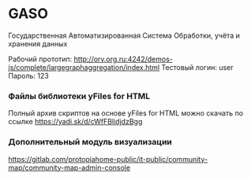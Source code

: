 # GASO
Государственная Автоматизированная Система Обработки, учёта и хранения данных

Рабочий прототип: http://orv.org.ru:4242/demos-js/complete/largegraphaggregation/index.html
Тестовый логин: user
Пароль: 123

### Файлы библиотеки yFiles for HTML
Полный архив скриптов на основе yFiles for HTML можно скачать по ссылке https://yadi.sk/d/cWfFBlidjdzBgg

### Дополнительный модуль визуализации

https://gitlab.com/protopiahome-public/it-public/community-map/community-map-admin-console
